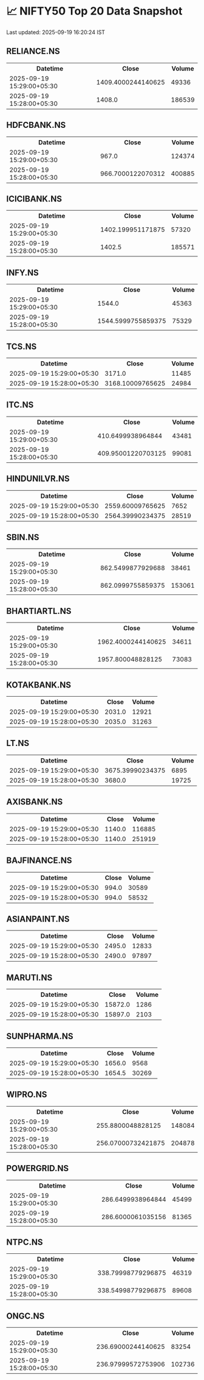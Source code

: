 # 📈 NIFTY50 Top 20 Data Snapshot

Last updated: 2025-09-19 16:20:24 IST

## RELIANCE.NS

<table>
  <tr><th>Datetime</th><th>Close</th><th>Volume</th></tr>
  <tr><td>2025-09-19 15:29:00+05:30</td><td>1409.4000244140625</td><td>49336</td></tr>
  <tr><td>2025-09-19 15:28:00+05:30</td><td>1408.0</td><td>186539</td></tr>
</table>

## HDFCBANK.NS

<table>
  <tr><th>Datetime</th><th>Close</th><th>Volume</th></tr>
  <tr><td>2025-09-19 15:29:00+05:30</td><td>967.0</td><td>124374</td></tr>
  <tr><td>2025-09-19 15:28:00+05:30</td><td>966.7000122070312</td><td>400885</td></tr>
</table>

## ICICIBANK.NS

<table>
  <tr><th>Datetime</th><th>Close</th><th>Volume</th></tr>
  <tr><td>2025-09-19 15:29:00+05:30</td><td>1402.199951171875</td><td>57320</td></tr>
  <tr><td>2025-09-19 15:28:00+05:30</td><td>1402.5</td><td>185571</td></tr>
</table>

## INFY.NS

<table>
  <tr><th>Datetime</th><th>Close</th><th>Volume</th></tr>
  <tr><td>2025-09-19 15:29:00+05:30</td><td>1544.0</td><td>45363</td></tr>
  <tr><td>2025-09-19 15:28:00+05:30</td><td>1544.5999755859375</td><td>75329</td></tr>
</table>

## TCS.NS

<table>
  <tr><th>Datetime</th><th>Close</th><th>Volume</th></tr>
  <tr><td>2025-09-19 15:29:00+05:30</td><td>3171.0</td><td>11485</td></tr>
  <tr><td>2025-09-19 15:28:00+05:30</td><td>3168.10009765625</td><td>24984</td></tr>
</table>

## ITC.NS

<table>
  <tr><th>Datetime</th><th>Close</th><th>Volume</th></tr>
  <tr><td>2025-09-19 15:29:00+05:30</td><td>410.6499938964844</td><td>43481</td></tr>
  <tr><td>2025-09-19 15:28:00+05:30</td><td>409.95001220703125</td><td>99081</td></tr>
</table>

## HINDUNILVR.NS

<table>
  <tr><th>Datetime</th><th>Close</th><th>Volume</th></tr>
  <tr><td>2025-09-19 15:29:00+05:30</td><td>2559.60009765625</td><td>7652</td></tr>
  <tr><td>2025-09-19 15:28:00+05:30</td><td>2564.39990234375</td><td>28519</td></tr>
</table>

## SBIN.NS

<table>
  <tr><th>Datetime</th><th>Close</th><th>Volume</th></tr>
  <tr><td>2025-09-19 15:29:00+05:30</td><td>862.5499877929688</td><td>38461</td></tr>
  <tr><td>2025-09-19 15:28:00+05:30</td><td>862.0999755859375</td><td>153061</td></tr>
</table>

## BHARTIARTL.NS

<table>
  <tr><th>Datetime</th><th>Close</th><th>Volume</th></tr>
  <tr><td>2025-09-19 15:29:00+05:30</td><td>1962.4000244140625</td><td>34611</td></tr>
  <tr><td>2025-09-19 15:28:00+05:30</td><td>1957.800048828125</td><td>73083</td></tr>
</table>

## KOTAKBANK.NS

<table>
  <tr><th>Datetime</th><th>Close</th><th>Volume</th></tr>
  <tr><td>2025-09-19 15:29:00+05:30</td><td>2031.0</td><td>12921</td></tr>
  <tr><td>2025-09-19 15:28:00+05:30</td><td>2035.0</td><td>31263</td></tr>
</table>

## LT.NS

<table>
  <tr><th>Datetime</th><th>Close</th><th>Volume</th></tr>
  <tr><td>2025-09-19 15:29:00+05:30</td><td>3675.39990234375</td><td>6895</td></tr>
  <tr><td>2025-09-19 15:28:00+05:30</td><td>3680.0</td><td>19725</td></tr>
</table>

## AXISBANK.NS

<table>
  <tr><th>Datetime</th><th>Close</th><th>Volume</th></tr>
  <tr><td>2025-09-19 15:29:00+05:30</td><td>1140.0</td><td>116885</td></tr>
  <tr><td>2025-09-19 15:28:00+05:30</td><td>1140.0</td><td>251919</td></tr>
</table>

## BAJFINANCE.NS

<table>
  <tr><th>Datetime</th><th>Close</th><th>Volume</th></tr>
  <tr><td>2025-09-19 15:29:00+05:30</td><td>994.0</td><td>30589</td></tr>
  <tr><td>2025-09-19 15:28:00+05:30</td><td>994.0</td><td>58532</td></tr>
</table>

## ASIANPAINT.NS

<table>
  <tr><th>Datetime</th><th>Close</th><th>Volume</th></tr>
  <tr><td>2025-09-19 15:29:00+05:30</td><td>2495.0</td><td>12833</td></tr>
  <tr><td>2025-09-19 15:28:00+05:30</td><td>2490.0</td><td>97897</td></tr>
</table>

## MARUTI.NS

<table>
  <tr><th>Datetime</th><th>Close</th><th>Volume</th></tr>
  <tr><td>2025-09-19 15:29:00+05:30</td><td>15872.0</td><td>1286</td></tr>
  <tr><td>2025-09-19 15:28:00+05:30</td><td>15897.0</td><td>2103</td></tr>
</table>

## SUNPHARMA.NS

<table>
  <tr><th>Datetime</th><th>Close</th><th>Volume</th></tr>
  <tr><td>2025-09-19 15:29:00+05:30</td><td>1656.0</td><td>9568</td></tr>
  <tr><td>2025-09-19 15:28:00+05:30</td><td>1654.5</td><td>30269</td></tr>
</table>

## WIPRO.NS

<table>
  <tr><th>Datetime</th><th>Close</th><th>Volume</th></tr>
  <tr><td>2025-09-19 15:29:00+05:30</td><td>255.8800048828125</td><td>148084</td></tr>
  <tr><td>2025-09-19 15:28:00+05:30</td><td>256.07000732421875</td><td>204878</td></tr>
</table>

## POWERGRID.NS

<table>
  <tr><th>Datetime</th><th>Close</th><th>Volume</th></tr>
  <tr><td>2025-09-19 15:29:00+05:30</td><td>286.6499938964844</td><td>45499</td></tr>
  <tr><td>2025-09-19 15:28:00+05:30</td><td>286.6000061035156</td><td>81365</td></tr>
</table>

## NTPC.NS

<table>
  <tr><th>Datetime</th><th>Close</th><th>Volume</th></tr>
  <tr><td>2025-09-19 15:29:00+05:30</td><td>338.79998779296875</td><td>46319</td></tr>
  <tr><td>2025-09-19 15:28:00+05:30</td><td>338.54998779296875</td><td>89608</td></tr>
</table>

## ONGC.NS

<table>
  <tr><th>Datetime</th><th>Close</th><th>Volume</th></tr>
  <tr><td>2025-09-19 15:29:00+05:30</td><td>236.69000244140625</td><td>83254</td></tr>
  <tr><td>2025-09-19 15:28:00+05:30</td><td>236.97999572753906</td><td>102736</td></tr>
</table>

